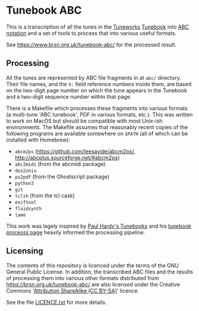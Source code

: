 Tunebook ABC
============

This is a transcription of all the tunes in the
[Tuneworks](https://www.tuneworks.co.uk/)
[Tunebook](https://docs.wixstatic.com/ugd/d6448b_974724120ad6465fbf8f417ff89daf0b.pdf)
into [ABC notation](http://abcnotation.com/) and a set of tools to process that into various
useful formats.

See https://www.brsn.org.uk/tunebook-abc/ for the processed result.

Processing
----------

All the tunes are represented by ABC file fragments in at `abc/` directory. Their file names,
and the `X:` field reference numbers inside them, are based on the two-digit page
number on which the tune appears in the Tunebook and a two-digit sequence number
within that page.

There is a Makefile which processes these fragments into various formats
(a multi-tune 'ABC tunebook', PDF in various formats, etc.). This was written
to work on MacOS but should be compatible with most Unix-ish environments. The
Makefile assumes that reasonably recent copies of the following programs are available somewhere on
`$PATH` (all of which can be installed with Homebrew):

* `abcm2ps` (https://github.com/leesavide/abcm2ps/, http://abcplus.sourceforge.net/#abcm2ps)
* `abc2midi` (from the abcmidi package)
* `dos2unix`
* `ps2pdf` (from the Ghostscript package)
* `python3`
* `git`
* `tclsh` (from the tcl cask)
* `exiftool`
* `fluidsynth`
* `lame`

This work was lagely inspired by [Paul Hardy's Tunebooks](http://www.pghardy.net/concertina/tunebooks/)
and his [tunebook processs page](http://www.pghardy.net/concertina/tunebooks/tunebook_process.html) heavily
informed the processing pipeline.

Licensing
---------

The contents of this repository is licenced under the terms of the GNU General Public License.
In addition, the transcribed ABC files and the results of processing them
into various other formats distributed from https://brsn.org.uk/tunebook-abc/
are also licensed under the Creative Commons
'[Attribution ShareAlike (CC BY-SA)](https://creativecommons.org/licenses/by-sa/4.0/)'
licence.

See the file [LICENCE.txt](LICENCE.txt) for more details.
